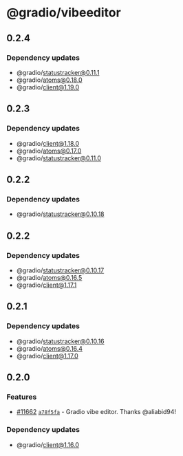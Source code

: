 # @gradio/vibeeditor

## 0.2.4

### Dependency updates

- @gradio/statustracker@0.11.1
- @gradio/atoms@0.18.0
- @gradio/client@1.19.0

## 0.2.3

### Dependency updates

- @gradio/client@1.18.0
- @gradio/atoms@0.17.0
- @gradio/statustracker@0.11.0

## 0.2.2

### Dependency updates

- @gradio/statustracker@0.10.18

## 0.2.2

### Dependency updates

- @gradio/statustracker@0.10.17
- @gradio/atoms@0.16.5
- @gradio/client@1.17.1

## 0.2.1

### Dependency updates

- @gradio/statustracker@0.10.16
- @gradio/atoms@0.16.4
- @gradio/client@1.17.0

## 0.2.0

### Features

- [#11662](https://github.com/gradio-app/gradio/pull/11662) [`a78f5fa`](https://github.com/gradio-app/gradio/commit/a78f5fa466a4b11ffaaafc5099a64df49afb6e41) - Gradio vibe editor.  Thanks @aliabid94!

### Dependency updates

- @gradio/client@1.16.0